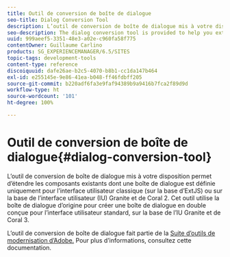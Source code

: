 ```yaml
---
title: Outil de conversion de boîte de dialogue
seo-title: Dialog Conversion Tool
description: L’outil de conversion de boîte de dialogue mis à votre disposition permet d’étendre les composants existants dont une boîte de dialogue est définie uniquement pour l’interface utilisateur classique.
seo-description: The dialog conversion tool is provided to help you extend existing components that only have a dialog defined for the classic UI
uuid: 999aeef5-3351-48e3-a02e-c960fa58f775
contentOwner: Guillaume Carlino
products: SG_EXPERIENCEMANAGER/6.5/SITES
topic-tags: development-tools
content-type: reference
discoiquuid: dafe26ae-b2c5-4070-b8b1-cc1da147b464
exl-id: e255145e-9e86-41ea-b048-ff46fdbff205
source-git-commit: b220adf6fa3e9faf94389b9a9416b7fca2f89d9d
workflow-type: ht
source-wordcount: '101'
ht-degree: 100%

---
```


# Outil de conversion de boîte de dialogue{#dialog-conversion-tool}

L’outil de conversion de boîte de dialogue mis à votre disposition permet d’étendre les composants existants dont une boîte de dialogue est définie uniquement pour l’interface utilisateur classique (sur la base d’ExtJS) ou sur la base de l’interface utilisateur (IU) Granite et de Coral 2. Cet outil utilise la boîte de dialogue d’origine pour créer une boîte de dialogue en double conçue pour l’interface utilisateur standard, sur la base de l’IU Granite et de Coral 3.

L’outil de conversion de boîte de dialogue fait partie de la [Suite d’outils de modernisation d’Adobe.](modernization-tools.md) Pour plus d’informations, consultez cette documentation.
